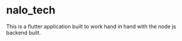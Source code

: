 # nalo_tech
 This is a flutter application built to work hand in hand with the node js backend built.
